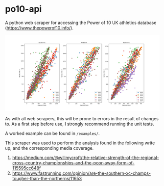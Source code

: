# po10-api
A python web scraper for accessing the Power of 10 UK athletics database (https://www.thepowerof10.info/).

![Example graphs](/example.png?raw=True)

As with all web scrapers, this will be prone to errors in the result of changes to. As a first step before use, I strongly recommend running the unit tests.

A worked example can be found in `/examples/`.

This scraper was used to perform the analysis found in the following write up, and the corresponding media coverage.

1. https://medium.com/@willmycroft/the-relative-strength-of-the-regional-cross-country-championships-and-the-poor-away-form-of-115595cc648f
2. https://www.fastrunning.com/opinion/are-the-southern-xc-champs-tougher-than-the-northerns/11653